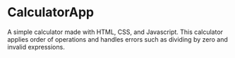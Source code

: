 # CalculatorApp
A simple calculator made with HTML, CSS, and Javascript. This calculator applies order of operations and handles errors such as dividing by zero and invalid expressions.

